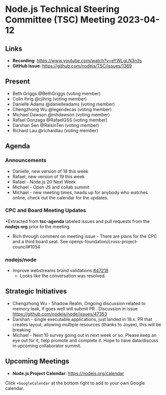 # Node.js Technical Steering Committee (TSC) Meeting 2023-04-12

## Links

* **Recording**:  <https://www.youtube.com/watch?v=eYWLgLN3n3s>
* **GitHub Issue**: <https://github.com/nodejs/TSC/issues/1369>

## Present

* Beth Griggs @BethGriggs (voting member)
* Colin Ihrig @cjihrig (voting member)
* Danielle Adams @danielleadams (voting member)
* Chengzhong Wu @legendecas (voting member)
* Michael Dawson @mhdawson (voting member)
* Rafael Gonzaga @RafaelGSS (voting member)
* Darshan Sen @RaisinTen (voting member)
* Richard Lau @richardlau (voting member)

## Agenda

### Announcements

* Danielle, new version of 18 this week
* Rafael, new version of 19 this week
* Rafael - Node.js 20 Next Week
* Michael - Open JS and collab summit
* Michael - new meeting times, heads up for anybody who watches online, check out the calendar for the updates.

### CPC and Board Meeting Updates

*Extracted from **tsc-agenda** labeled issues and pull requests from the **nodejs org** prior to the meeting.

* Rich through comment on meeting issue - There are plans for the CPC and a third board seat. See openjs-foundation/cross-project-council#1054

### nodejs/node

* Improve webstreams brand validations [#47218](https://github.com/nodejs/node/pull/47218)
  * Looks like the conversation was resolved.

## Strategic Initiatives

* Chengzhong Wu - Shadow Realm, Ongoing discussion  related to memory leak, if goes well will submit PR . Discussion in issue <https://github.com/nodejs/node/issues/47353>
* Darshan - single executable applications, just landed in 18.x.  PR that creates layout, allowing multiple resources (thanks to Joyee), this will be breaking
* Michael - Next 10 survey going out in next week or so. Please keep an eye out for it, help promote and complete it. Hope to have data/discuss in upcoming collaborator summit.

## Upcoming Meetings

* **Node.js Project Calendar**: <https://nodejs.org/calendar>

Click `+GoogleCalendar` at the bottom right to add to your own Google calendar.
